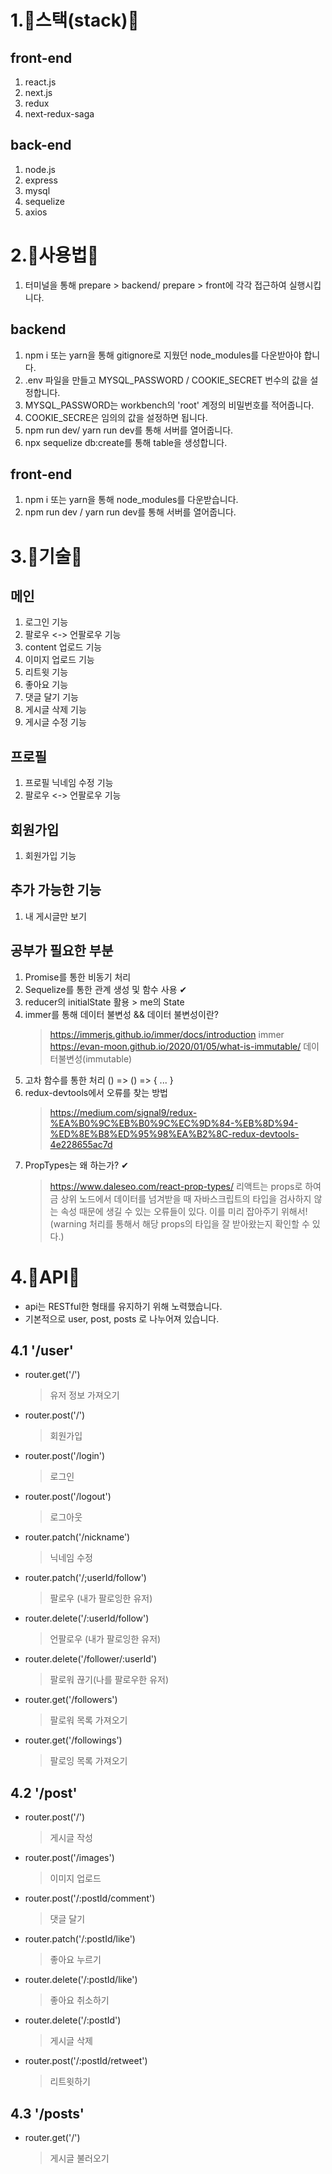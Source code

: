 # 1.🌟스택(stack)🌟

## front-end

1. react.js
2. next.js
3. redux
4. next-redux-saga

## back-end

1. node.js
2. express
3. mysql
4. sequelize
5. axios

# 2.🌟사용법🌟

1. 터미널을 통해 prepare > backend/ prepare > front에 각각 접근하여 실행시킵니다.

## backend

1.  npm i 또는 yarn을 통해 gitignore로 지웠던 node_modules를 다운받아야 합니다.
2.  .env 파일을 만들고 MYSQL_PASSWORD / COOKIE_SECRET 번수의 값을 설정합니다.
3.  MYSQL_PASSWORD는 workbench의 'root' 계정의 비밀번호를 적어줍니다.
4.  COOKIE_SECRE은 임의의 값을 설정하면 됩니다.
5.  npm run dev/ yarn run dev를 통해 서버를 열어줍니다.
6.  npx sequelize db:create를 통해 table을 생성합니다.

## front-end

1. npm i 또는 yarn을 통해 node_modules를 다운받습니다.
2. npm run dev / yarn run dev를 통해 서버를 열어줍니다.

# 3.🌟기술🌟

## 메인

1. 로그인 기능
2. 팔로우 <-> 언팔로우 기능
3. content 업로드 기능
4. 이미지 업로드 기능
5. 리트윗 기능
6. 좋아요 기능
7. 댓글 달기 기능
8. 게시글 삭제 기능
9. 게시글 수정 기능

## 프로필

1. 프로필 닉네임 수정 기능
2. 팔로우 <-> 언팔로우 기능

## 회원가입

1. 회원가입 기능

## 추가 가능한 기능

1. 내 게시글만 보기

## 공부가 필요한 부분

1. Promise를 통한 비동기 처리
2. Sequelize를 통한 관계 생성 및 함수 사용 ✔
3. reducer의 initialState 활용 > me의 State
4. immer를 통해 데이터 불변성 && 데이터 불변성이란?
   > https://immerjs.github.io/immer/docs/introduction immer
   > https://evan-moon.github.io/2020/01/05/what-is-immutable/ 데이터불변성(immutable)
5. 고차 함수를 통한 처리 () => () => { ... }
6. redux-devtools에서 오류를 찾는 방법
   > https://medium.com/signal9/redux-%EA%B0%9C%EB%B0%9C%EC%9D%84-%EB%8D%94-%ED%8E%B8%ED%95%98%EA%B2%8C-redux-devtools-4e228655ac7d
7. PropTypes는 왜 하는가? ✔
   > https://www.daleseo.com/react-prop-types/
   > 리액트는 props로 하여금 상위 노드에서 데이터를 넘겨받을 때 자바스크립트의 타입을 검사하지 않는 속성 때문에 생길 수 있는 오류들이 있다.
   > 이를 미리 잡아주기 위해서! (warning 처리를 통해서 해당 props의 타입을 잘 받아왔는지 확인할 수 있다.)

# 4.🌟API🌟

- api는 RESTful한 형태를 유지하기 위해 노력했습니다.
- 기본적으로 user, post, posts 로 나누어져 있습니다.

## 4.1 '/user'

- router.get('/')
  > 유저 정보 가져오기
- router.post('/')
  > 회원가입
- router.post('/login')
  > 로그인
- router.post('/logout')
  > 로그아웃
- router.patch('/nickname')
  > 닉네임 수정
- router.patch('/;userId/follow')
  > 팔로우 (내가 팔로잉한 유저)
- router.delete('/:userId/follow')
  > 언팔로우 (내가 팔로잉한 유저)
- router.delete('/follower/:userId')
  > 팔로워 끊기(나를 팔로우한 유저)
- router.get('/followers')
  > 팔로워 목록 가져오기
- router.get('/followings')
  > 팔로잉 목록 가져오기

## 4.2 '/post'

- router.post('/')
  > 게시글 작성
- router.post('/images')
  > 이미지 업로드
- router.post('/:postId/comment')
  > 댓글 달기
- router.patch('/:postId/like')
  > 좋아요 누르기
- router.delete('/:postId/like')
  > 좋아요 취소하기
- router.delete('/:postId')
  > 게시글 삭제
- router.post('/:postId/retweet')
  > 리트윗하기

## 4.3 '/posts'

- router.get('/')
  > 게시글 불러오기
